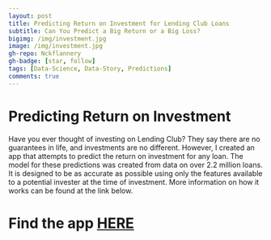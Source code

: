 ```yaml
---
layout: post
title: Predicting Return on Investment for Lending Club Loans
subtitle: Can You Predict a Big Return or a Big Loss?
bigimg: /img/investment.jpg
image: /img/investment.jpg
gh-repo: Nckflannery
gh-badge: [star, follow]
tags: [Data-Science, Data-Story, Predictions]
comments: true
---
```


# Predicting Return on Investment

Have you ever thought of investing on Lending Club? They say there are no guarantees in life, and investments are no different.
However, I created an app that attempts to predict the return on investment for any loan. The model for these predictions was created from
data on over 2.2 million loans. It is designed to be as accurate as possible using only the features available to a potential invester at the time of investment. More information on how it works can be found at the link below.

# Find the app [HERE](http://lending-club-predictions.herokuapp.com/)
